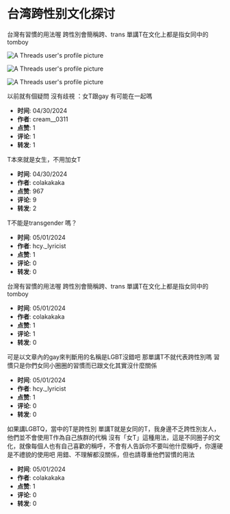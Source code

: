 # 台湾跨性别文化探讨

台灣有習慣的用法喔 跨性別會簡稱跨、trans 單講T在文化上都是指女同中的tomboy

![A Threads user's profile picture](https://scontent-sjc3-1.cdninstagram.com/v/t51.2885-19/452493802_904813891673036_3160097316753427914_n.jpg?stp=dst-jpg_s150x150_tt6&_nc_ht=scontent-sjc3-1.cdninstagram.com&_nc_cat=108&_nc_oc=Q6cZ2AEQ61GABcqmiOTEZfH5ReypYia4YHyfVapWy0XJrlfGFEnWegJighP5HVPECyewP_8&_nc_ohc=aroQJASLiUMQ7kNvgEqgdne&_nc_gid=10992eae63a94bd7bd75f560f6a73217&edm=APs17CUBAAAA&ccb=7-5&oh=00_AYAMK32-tEsslsrn7mY0FvGfMki8eAixRIhVZNQtiijYVQ&oe=67C5C641&_nc_sid=10d13b)

![A Threads user's profile picture](https://scontent-sjc3-1.cdninstagram.com/v/t51.2885-19/417892418_1499391323974787_4900316721458587600_n.jpg?stp=dst-jpg_s150x150_tt6&_nc_ht=scontent-sjc3-1.cdninstagram.com&_nc_cat=111&_nc_oc=Q6cZ2AEQ61GABcqmiOTEZfH5ReypYia4YHyfVapWy0XJrlfGFEnWegJighP5HVPECyewP_8&_nc_ohc=IOITvYYT9twQ7kNvgGpHkJF&_nc_gid=10992eae63a94bd7bd75f560f6a73217&edm=APs17CUBAAAA&ccb=7-5&oh=00_AYBpSb83koy69G2U4AWC6nwSd5pCCWNZdQL08OzkAEurAw&oe=67C5DA06&_nc_sid=10d13b)

![A Threads user's profile picture](https://scontent-sjc3-1.cdninstagram.com/v/t51.2885-19/409563576_877825207171764_6664560813843004012_n.jpg?stp=dst-jpg_s150x150_tt6&_nc_ht=scontent-sjc3-1.cdninstagram.com&_nc_cat=100&_nc_oc=Q6cZ2AEQ61GABcqmiOTEZfH5ReypYia4YHyfVapWy0XJrlfGFEnWegJighP5HVPECyewP_8&_nc_ohc=h5-f_vPncBQQ7kNvgELgT0N&_nc_gid=10992eae63a94bd7bd75f560f6a73217&edm=APs17CUBAAAA&ccb=7-5&oh=00_AYBL7R_HAVbN05f8P8147AoHF6ym-g6TX-GHsbr4wcMjag&oe=67C5DB73&_nc_sid=10d13b)

以前就有個疑問 沒有歧視 ：女T跟gay 有可能在一起嗎  
- **时间**: 04/30/2024  
- **作者**: cream__0311  
- **点赞**: 1  
- **评论**: 1  
- **转发**: 1  

T本來就是女生，不用加女T  
- **时间**: 04/30/2024  
- **作者**: colakakaka  
- **点赞**: 967  
- **评论**: 9  
- **转发**: 2  

T不能是transgender 嗎？  
- **时间**: 05/01/2024  
- **作者**: hcy._lyricist  
- **点赞**: 1  
- **评论**: 0  
- **转发**: 0  

台灣有習慣的用法喔 跨性別會簡稱跨、trans 單講T在文化上都是指女同中的tomboy  
- **时间**: 05/01/2024  
- **作者**: colakakaka  
- **点赞**: 1  
- **评论**: 1  
- **转发**: 0  

可是以文章內的gay來判斷用的名稱是LGBT沒錯吧 那單講T不就代表跨性別嗎 習慣只是你們女同小圈圈的習慣而已跟文化其實沒什麼關係  
- **时间**: 05/01/2024  
- **作者**: hcy._lyricist  
- **点赞**: 1  
- **评论**: 0  
- **转发**: 0  

如果講LGBTQ，當中的T是跨性別 單講T就是女同的T，我身邊不乏跨性別友人，他們並不會使用T作為自己族群的代稱 沒有「女T」這種用法，這是不同圈子的文化，就像每個人也有自己喜歡的稱呼，不會有人告訴你不要叫他什麼稱呼，你還硬是不禮貌的使用吧 用錯、不理解都沒關係，但也請尊重他們習慣的用法  
- **时间**: 05/01/2024  
- **作者**: colakakaka  
- **点赞**: 1  
- **评论**: 0  
- **转发**: 0  